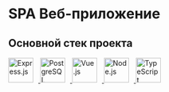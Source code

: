 # SPA Веб-приложение

## Основной стек проекта

  <a href="https://expressjs.com/">
    <img src="https://simpleicons.org/icons/express.svg" height="50" style="margin-right: 10px;" alt="Express.js"/>
  </a>
  <a href="https://www.postgresql.org/">
    <img src="https://www.postgresql.org/media/img/about/press/elephant.png" height="50" width="50" style="margin-right: 10px;" alt="PostgreSQL"/>
  </a>
  <a href="https://vuejs.org/">
    <img src="https://avatars.githubusercontent.com/u/6128107?s=200&v=4" height="50" width="50" style="margin-right: 10px;" alt="Vue.js"/>
  </a>
  <a href="https://nodejs.org/en">
    <img src="https://nodejsdev.ru/nodejs.svg" height="50" width="50" style="margin-right: 10px;" alt="Node.js"/>
  </a>
  <a href="https://www.typescriptlang.org/">
    <img src="https://raw.githubusercontent.com/remojansen/logo.ts/master/ts.png" height="50" width="50" style="margin-right: 10px;" alt="TypeScript"/>
  </a>
